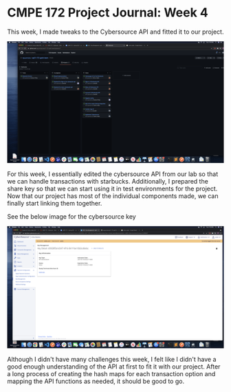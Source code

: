 # CMPE 172 Project Journal: Week 4

This week, I made tweaks to the Cybersource API and fitted it to our project.

![Task Board](images/task-board.png)

For this week, I essentially edited the cybersource API from our lab so that we can handle transactions with starbucks. Additionally, I prepared the share key so that we can start using it in test environments for the project. Now that our project has most of the individual components made, we can finally start linking them together.

See the below image for the cybersource key

![Cybersource](images/cybersource.png)

Although I didn't have many challenges this week, I felt like I didn't have a good enough understanding of the API at first to fit it with our project. After a long process of creating the hash maps for each transaction option and mapping the API functions as needed, it should be good to go.
